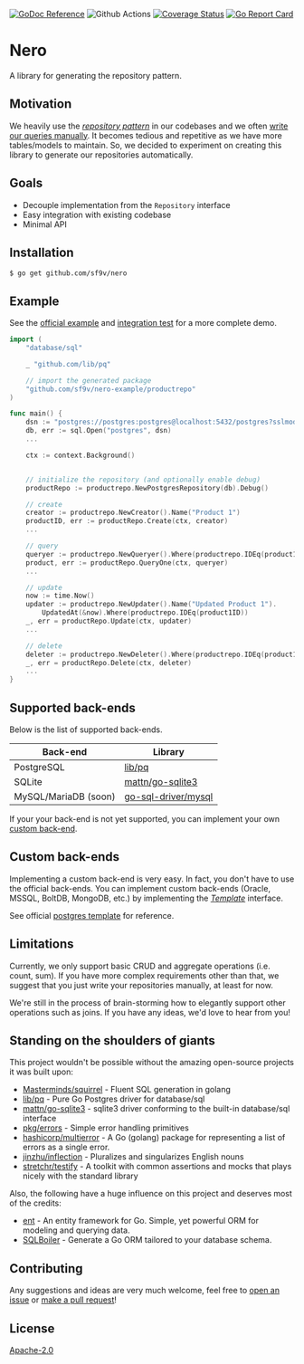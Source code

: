 [![GoDoc Reference](https://pkg.go.dev/badge/github.com/sf9v/nero)](https://pkg.go.dev/github.com/sf9v/nero)
![Github Actions](https://github.com/sf9v/nero/workflows/test/badge.svg)
[![Coverage Status](https://coveralls.io/repos/github/sf9v/nero/badge.svg?branch=main)](https://coveralls.io/github/sf9v/nero?branch=main)
[![Go Report Card](https://goreportcard.com/badge/github.com/sf9v/nero)](https://goreportcard.com/report/github.com/sf9v/nero)

# Nero

A library for generating the repository pattern.

## Motivation

We heavily use the _[repository pattern](https://threedots.tech/post/repository-pattern-in-go/)_ in our codebases and we often [write our queries manually](https://golang.org/pkg/database/sql/#example_DB_QueryContext). It becomes tedious and repetitive as we have more tables/models to maintain. So, we decided to experiment on creating this library to generate our repositories automatically.

## Goals

- Decouple implementation from the `Repository` interface
- Easy integration with existing codebase
- Minimal API

## Installation

```console
$ go get github.com/sf9v/nero
```

## Example

See the [official example](https://github.com/sf9v/nero-example) and [integration test](./test/integration/playerrepo) for a more complete demo.

```go
import (
    "database/sql"

    _ "github.com/lib/pq"

    // import the generated package
    "github.com/sf9v/nero-example/productrepo"
)

func main() {
    dsn := "postgres://postgres:postgres@localhost:5432/postgres?sslmode=disable"
    db, err := sql.Open("postgres", dsn)
    ...

    ctx := context.Background()


    // initialize the repository (and optionally enable debug)
    productRepo := productrepo.NewPostgresRepository(db).Debug()

    // create
    creator := productrepo.NewCreator().Name("Product 1")
    productID, err := productRepo.Create(ctx, creator)
    ...

    // query
    queryer := productrepo.NewQueryer().Where(productrepo.IDEq(product1ID))
    product, err := productRepo.QueryOne(ctx, queryer)
    ...

    // update
    now := time.Now()
    updater := productrepo.NewUpdater().Name("Updated Product 1").
        UpdatedAt(&now).Where(productrepo.IDEq(product1ID))
    _, err = productRepo.Update(ctx, updater)
    ...

    // delete
    deleter := productrepo.NewDeleter().Where(productrepo.IDEq(product1ID))
    _, err = productRepo.Delete(ctx, deleter)
    ...
}
```

## Supported back-ends

Below is the list of supported back-ends.

| Back-end             | Library                                                       |
| -------------------- | ------------------------------------------------------------- |
| PostgreSQL           | [lib/pq](http://github.com/lib/pq)                            |
| SQLite               | [mattn/go-sqlite3](https://github.com/mattn/go-sqlite3)       |
| MySQL/MariaDB (soon) | [go-sql-driver/mysql](https://github.com/go-sql-driver/mysql) |

If your your back-end is not yet supported, you can implement your own [custom back-end](#custom-back-ends).

## Custom back-ends

Implementing a custom back-end is very easy. In fact, you don't have to use the official back-ends. You can implement custom back-ends (Oracle, MSSQL, BoltDB, MongoDB, etc.) by implementing the [_Template_](./template.go) interface.

See official [postgres template](./pg_template.go) for reference.

## Limitations

Currently, we only support basic CRUD and aggregate operations (i.e. count, sum). If you have more complex requirements other than that, we suggest that you just write your repositories manually, at least for now.

We're still in the process of brain-storming how to elegantly support other operations such as joins. If you have any ideas, we'd love to hear from you!

## Standing on the shoulders of giants

This project wouldn't be possible without the amazing open-source projects it was built upon:

- [Masterminds/squirrel](https://github.com/Masterminds/squirrel) - Fluent SQL generation in golang
- [lib/pq](https://github.com/lib/pq) - Pure Go Postgres driver for database/sql
- [mattn/go-sqlite3](https://github.com/mattn/go-sqlite3) - sqlite3 driver conforming to the built-in database/sql interface
- [pkg/errors](https://github.com/pkg/errors) - Simple error handling primitives
- [hashicorp/multierror](https://github.com/hashicorp/go-multierror) - A Go (golang) package for representing a list of errors as a single error.
- [jinzhu/inflection](https://github.com/jinzhu/inflection) - Pluralizes and singularizes English nouns
- [stretchr/testify](https://github.com/stretchr/testify) - A toolkit with common assertions and mocks that plays nicely with the standard library

Also, the following have a huge influence on this project and deserves most of the credits:

- [ent](https://github.com/facebook/ent) - An entity framework for Go. Simple, yet powerful ORM for modeling and querying data.
- [SQLBoiler](https://github.com/volatiletech/sqlboiler) - Generate a Go ORM tailored to your database schema.

## Contributing

Any suggestions and ideas are very much welcome, feel free to [open an issue](https://github.com/sf9v/nero/issues) or [make a pull request](https://github.com/sf9v/nero/pulls)!

## License

[Apache-2.0](LICENSE)

